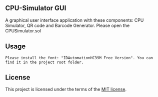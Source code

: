 ## CPU-Simulator GUI
A graphical user interface application with these components: CPU Simulator, QR code and Barcode Generator.
Please open the CPUSimulator.sol

## Usage

```
Please install the font: "IDAutomationHC39M Free Version". You can find it in the project root folder.
```

## License
This project is licensed under the terms of the [MIT license](https://choosealicense.com/licenses/mit/).
